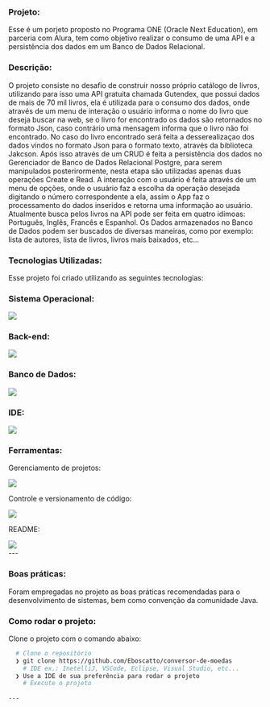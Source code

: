 ### Projeto:
Esse é um porjeto proposto no Programa ONE (Oracle Next Education), em parceria com Alura, tem como objetivo realizar o consumo de uma API e a persistência dos dados em um Banco de Dados Relacional.
### Descrição:
O projeto consiste no desafio de construir nosso próprio catálogo de livros, utilizando para isso uma API gratuita chamada Gutendex, que possui dados de mais de 70 mil livros, ela é utilizada para o consumo dos dados, onde através de um menu de interação o usuário informa o nome do livro que deseja buscar na web, se o livro for encontrado os dados são retornados no formato Json, caso contrário uma mensagem informa que o livro não foi encontrado. 
No caso do livro encontrado será feita a desserealizaçao dos dados vindos no formato Json para o formato texto, através da biblioteca Jakcson. Após isso através de um CRUD é feita a persistência dos dados no Gerenciador de Banco de Dados Relacional Postgre, para serem manipulados posterirormente, nesta etapa são utilizadas apenas duas operações Create e Read.
A interação com o usuário é feita através de um menu de opções, onde o usuário faz a escolha da operação desejada digitando o número correspondente a ela, assim o App faz o processamento do dados inseridos e retorna uma informação ao usuário. Atualmente busca pelos livros na API pode ser feita em quatro idimoas: Português, Inglês, Francês e Espanhol. Os Dados armazenados no Banco de Dados podem ser buscados de diversas maneiras, como por exemplo: lista de autores, lista de livros, livros mais baixados, etc...
### Tecnologias Utilizadas:
Esse projeto foi criado utilizando as seguintes tecnologias:
### Sistema Operacional:
<div>
  <img src="https://img.shields.io/badge/Windows-0078D6?style=for-the-badge&logo=windows&logoColor=white"> 
</div>

### Back-end:
<div> 
  <img src="https://img.shields.io/badge/Java-ED8B00?style=for-the-badge&logo=openjdk&logoColor=white">   
</div>

### Banco de Dados:
<div> 
  <img src=" https://img.shields.io/badge/PostgreSQL-316192?style=for-the-badge&logo=postgresql&logoColor=white">  
</div>

### IDE:
<div>
  <img src="https://img.shields.io/badge/IntelliJ_IDEA-000000.svg?style=for-the-badge&logo=intellij-idea&logoColor=white">
</div>

### Ferramentas:
Gerenciamento de projetos:
<div>
  <img src="https://img.shields.io/badge/Trello-0052CC?style=for-the-badge&logo=trello&logoColor=white">
</div>

Controle e versionamento de código:
<div>
  <img src="https://img.shields.io/badge/GitHub-100000?style=for-the-badge&logo=github&logoColor=white">
</div>

README:
<div>
<img src="https://img.shields.io/badge/Made%20with-Markdown-1f425f.svg">
</div>
---

### Boas práticas:
Foram empregadas no projeto as boas práticas recomendadas para o desenvolvimento de sistemas, bem como convenção da comunidade Java.

### Como rodar o projeto:
Clone o projeto com o comando abaixo:
```bash
  # Clone o repositório
  ❯ git clone https://github.com/Eboscatto/conversor-de-moedas
	# IDE ex.: InetelliJ, VSCode, Eclipse, Visual Studio, etc...
  ❯ Use a IDE de sua preferência para rodar o projeto
	# Execute o projeto
   
---

